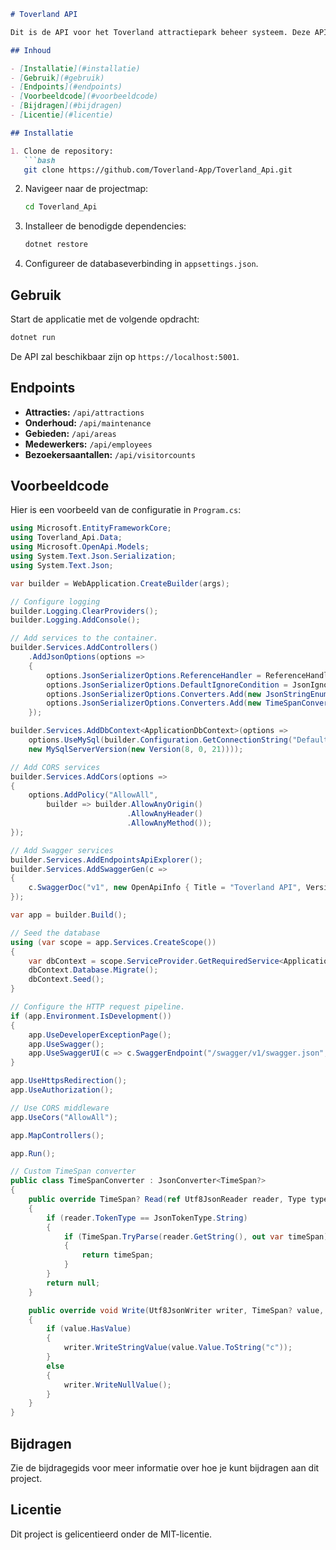 ```markdown
# Toverland API

Dit is de API voor het Toverland attractiepark beheer systeem. Deze API biedt endpoints voor het beheren van attracties, onderhoud, gebieden, medewerkers en bezoekersaantallen.

## Inhoud

- [Installatie](#installatie)
- [Gebruik](#gebruik)
- [Endpoints](#endpoints)
- [Voorbeeldcode](#voorbeeldcode)
- [Bijdragen](#bijdragen)
- [Licentie](#licentie)

## Installatie

1. Clone de repository:
   ```bash
   git clone https://github.com/Toverland-App/Toverland_Api.git
   ```
2. Navigeer naar de projectmap:
   ```bash
   cd Toverland_Api
   ```
3. Installeer de benodigde dependencies:
   ```bash
   dotnet restore
   ```
4. Configureer de databaseverbinding in `appsettings.json`.

## Gebruik

Start de applicatie met de volgende opdracht:
```bash
dotnet run
```

De API zal beschikbaar zijn op `https://localhost:5001`.

## Endpoints

- **Attracties:** `/api/attractions`
- **Onderhoud:** `/api/maintenance`
- **Gebieden:** `/api/areas`
- **Medewerkers:** `/api/employees`
- **Bezoekersaantallen:** `/api/visitorcounts`

## Voorbeeldcode

Hier is een voorbeeld van de configuratie in `Program.cs`:
```csharp
using Microsoft.EntityFrameworkCore;
using Toverland_Api.Data;
using Microsoft.OpenApi.Models;
using System.Text.Json.Serialization;
using System.Text.Json;

var builder = WebApplication.CreateBuilder(args);

// Configure logging
builder.Logging.ClearProviders();
builder.Logging.AddConsole();

// Add services to the container.
builder.Services.AddControllers()
    .AddJsonOptions(options =>
    {
        options.JsonSerializerOptions.ReferenceHandler = ReferenceHandler.IgnoreCycles;
        options.JsonSerializerOptions.DefaultIgnoreCondition = JsonIgnoreCondition.WhenWritingNull;
        options.JsonSerializerOptions.Converters.Add(new JsonStringEnumConverter());
        options.JsonSerializerOptions.Converters.Add(new TimeSpanConverter());
    });

builder.Services.AddDbContext<ApplicationDbContext>(options =>
    options.UseMySql(builder.Configuration.GetConnectionString("DefaultConnection"),
    new MySqlServerVersion(new Version(8, 0, 21))));

// Add CORS services
builder.Services.AddCors(options =>
{
    options.AddPolicy("AllowAll",
        builder => builder.AllowAnyOrigin()
                          .AllowAnyHeader()
                          .AllowAnyMethod());
});

// Add Swagger services
builder.Services.AddEndpointsApiExplorer();
builder.Services.AddSwaggerGen(c =>
{
    c.SwaggerDoc("v1", new OpenApiInfo { Title = "Toverland API", Version = "v1" });
});

var app = builder.Build();

// Seed the database
using (var scope = app.Services.CreateScope())
{
    var dbContext = scope.ServiceProvider.GetRequiredService<ApplicationDbContext>();
    dbContext.Database.Migrate();
    dbContext.Seed();
}

// Configure the HTTP request pipeline.
if (app.Environment.IsDevelopment())
{
    app.UseDeveloperExceptionPage();
    app.UseSwagger();
    app.UseSwaggerUI(c => c.SwaggerEndpoint("/swagger/v1/swagger.json", "Toverland API v1"));
}

app.UseHttpsRedirection();
app.UseAuthorization();

// Use CORS middleware
app.UseCors("AllowAll");

app.MapControllers();

app.Run();

// Custom TimeSpan converter
public class TimeSpanConverter : JsonConverter<TimeSpan?>
{
    public override TimeSpan? Read(ref Utf8JsonReader reader, Type typeToConvert, JsonSerializerOptions options)
    {
        if (reader.TokenType == JsonTokenType.String)
        {
            if (TimeSpan.TryParse(reader.GetString(), out var timeSpan))
            {
                return timeSpan;
            }
        }
        return null;
    }

    public override void Write(Utf8JsonWriter writer, TimeSpan? value, JsonSerializerOptions options)
    {
        if (value.HasValue)
        {
            writer.WriteStringValue(value.Value.ToString("c"));
        }
        else
        {
            writer.WriteNullValue();
        }
    }
}
```

## Bijdragen

Zie de bijdragegids voor meer informatie over hoe je kunt bijdragen aan dit project.

## Licentie

Dit project is gelicentieerd onder de MIT-licentie.

